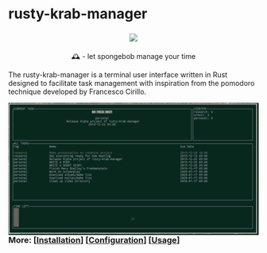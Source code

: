 # rusty-krab-manager

<!---
![Build Status](https://img.shields.io/badge/ESL-ethical%20license-yellowgreen?style=flat&logo=github)
-->

<h3 align="center"><img src="https://static.tvtropes.org/pmwiki/pub/images/the_spongebob_squarepants_movie_heartwarming.jpg" width="700px"></h3>
<p align="center"> 🕰️ - let spongebob manage your time </p>


The rusty-krab-manager is a terminal user interface written in Rust designed to facilitate task management with inspiration from the pomodoro technique developed by Francesco Cirillo. 

<img src="./example/example_scrot.png" alt="img" align="right" width="600px">

### More: \[[Installation](https://github.com/aryakaul/rusty-krab-manager/wiki/Installation)\] \[[Configuration](https://github.com/aryakaul/rusty-krab-manager/wiki/Configuration)\] \[[Usage](https://github.com/aryakaul/rusty-krab-manager/wiki/Usage)\]
